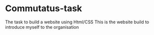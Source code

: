 # Commutatus-task
The task to build a website using Html/CSS
This is the website build to introduce myself to the organisation 
